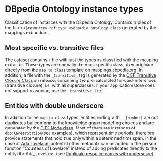 # DBpedia Ontology instance types
Classification of instances with the DBpedia Ontology. Contains triples of the form `<$resource> rdf:type <$dbpedia_ontology_class` generated by the mappings extraction. 

## Most specific vs. transitive files
The dataset contains a file with just the types as classified with the mapping extractor. These types are normally the most specific class, they originate directly from the `map to class` template on [mappings.dbpedia.org](http://mappings.dbpedia.org). In addition, a file with the `_transitive_` tag is generated by the [DIEF Transitive Closure Class](https://github.com/dbpedia/extraction-framework/blob/master/core/src/main/scala/org/dbpedia/extraction/util/TransitiveClosure.scala) on release, containing the pre-calculated forward-inferences (transitive closure), i.e. with all superclasses. If your application/store does not support reasoning, use the `_transitive_` file. 

## Entities with double underscore
In addition to the `map to class` types,  entities ending with `__[number]` are not duplicates but conform to the knowledge graph modelling choices and are generated by the [DIEF Node class](https://github.com/dbpedia/extraction-framework/blob/master/core/src/main/scala/org/dbpedia/extraction/wikiparser/Node.scala). Most of them are instances of `dbo:CareerStation`(see [examples](https://dbpedia.org/sparql?default-graph-uri=http%3A%2F%2Fdbpedia.org&query=select+%3Fs+%7B+%3Fs+a+dbo%3ACareerStation+%7D+limit+100&format=text%2Fhtml&CXML_redir_for_subjs=121&CXML_redir_for_hrefs=&timeout=30000&debug=on&run=+Run+Query+)), which represent time periods, therefore provide statements that hold true only within a determined time span. In the case of [Ada Lovelace](http://dbpedia.org/resource/Ada_Lovelace), potential other metadata can be added to the person function “Countess of Lovelace” instead of adding predicates directly to the entity dbr:Ada_Lovelace. (see [Duplicate resource names with underscore](https://forum.dbpedia.org/t/duplicate-resource-names-with-underscore/104))

